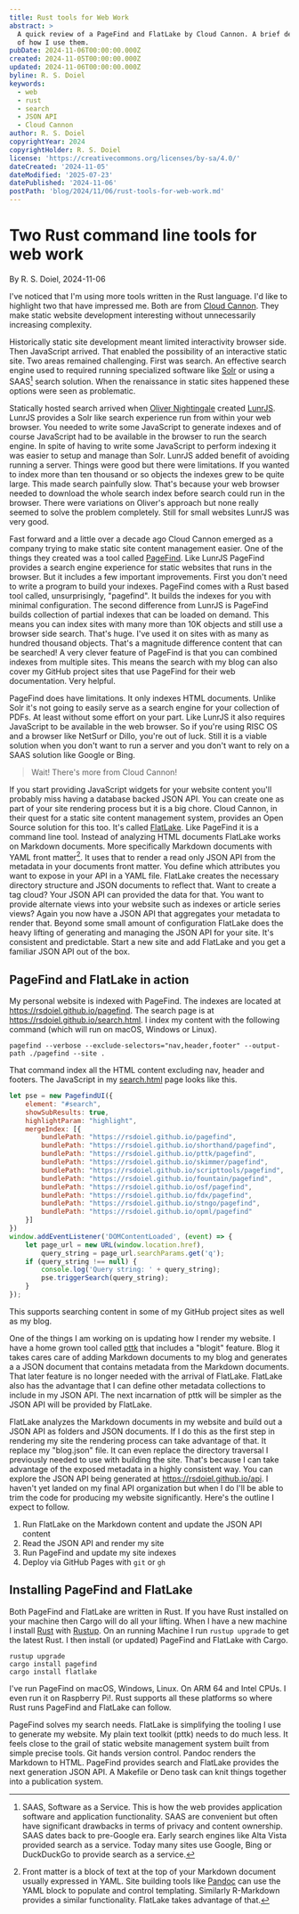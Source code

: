 ```yaml
---
title: Rust tools for Web Work
abstract: >
  A quick review of a PageFind and FlatLake by Cloud Cannon. A brief description
  of how I use them.
pubDate: 2024-11-06T00:00:00.000Z
created: 2024-11-05T00:00:00.000Z
updated: 2024-11-06T00:00:00.000Z
byline: R. S. Doiel
keywords:
  - web
  - rust
  - search
  - JSON API
  - Cloud Cannon
author: R. S. Doiel
copyrightYear: 2024
copyrightHolder: R. S. Doiel
license: 'https://creativecommons.org/licenses/by-sa/4.0/'
dateCreated: '2024-11-05'
dateModified: '2025-07-23'
datePublished: '2024-11-06'
postPath: 'blog/2024/11/06/rust-tools-for-web-work.md'
---
```


# Two Rust command line tools for web work

By R. S. Doiel, 2024-11-06

I've noticed that I'm using more tools written in the Rust language. I'd like to highlight two that have impressed me. Both are from [Cloud Cannon](https://cloudcannon.com). They make static website development interesting without unnecessarily increasing complexity.

Historically static site development meant limited interactivity browser side. Then JavaScript arrived. That enabled the possibility of an interactive static site. Two areas remained challenging. First was search. An effective search engine used to required running specialized software like [Solr](https://solr.apache.org) or using a SAAS[^1] search solution.  When the renaissance in static sites happened these options were seen as problematic.

[^1]: SAAS, Software as a Service. This is how the web provides application software and application functionality. SAAS are convenient but often have significant drawbacks in terms of privacy and content ownership. SAAS dates back to pre-Google era. Early search engines like Alta Vista provided search as a service. Today many sites use Google, Bing or DuckDuckGo to provide search as a service.

Statically hosted search arrived when [Oliver Nightingale](https://github.com/olivernn) created [LunrJS](https://lunrjs.com/). LunrJS provides a Solr like search experience run from within your web browser. You needed to write some JavaScript to generate indexes and of course JavaScript had to be available in the browser to run the search engine. In spite of having to write some JavaScript to perform indexing it was easier to setup and manage than Solr. LunrJS added benefit of avoiding running a server. Things were good but there were limitations.  If you wanted to index more than ten thousand or so objects the indexes grew to be quite large. This made search painfully slow. That's because your web browser needed to download the whole search index before search could run in the browser.  There were variations on Oliver's approach but none really seemed to solve the problem completely. Still for small websites LunrJS was very good.

Fast forward and a little over a decade ago Cloud Cannon emerged as a company trying to make static site content management easier.  One of the things they created was a tool called [PageFind](https://pagefind.app). Like LunrJS PageFind provides a search engine experience for static websites that runs in the browser.  But it includes a few important improvements. First you don't need to write a program to build your indexes. PageFind comes with a Rust based tool called, unsurprisingly, "pagefind". It builds the indexes for you with minimal configuration. The second difference from LunrJS is PageFind builds collection of partial indexes that can be loaded on demand. This means you can index sites with many more than 10K objects and still use a browser side search. That's huge. I've used it on sites with as many as hundred thousand objects. That's a magnitude difference content that can be searched! A very clever feature of PageFind is that you can combined indexes from multiple sites.  This means the search with my blog can also cover my GitHub project sites that use PageFind for their web documentation. Very helpful.

PageFind does have limitations. It only indexes HTML documents. Unlike Solr it's not going to easily serve as a search engine for your collection of PDFs. At least without some effort on your part. Like LunrJS it also requires JavaScript to be available in the web browser. So if you're using RISC OS and a browser like NetSurf or Dillo, you're out of luck. Still it is a viable solution when you don't want to run a server and you don't want to rely on a SAAS solution like Google or Bing.

> Wait! There's more from Cloud Cannon!

If you start providing JavaScript widgets for your website content you'll probably miss having a database backed JSON API. You can create one as part of your site rendering process but it is a big chore. Cloud Cannon, in their quest for a static site content management system, provides an Open Source solution for this too. It's called [FlatLake](https://flatlake.app). Like PageFind it is a command line tool. Instead of analyzing HTML documents FlatLake works on Markdown documents. More specifically Markdown documents with YAML front matter[^2]. It uses that to render a read only JSON API from the metadata in your documents front matter.  You define which attributes you want to expose in your API in a YAML file. FlatLake creates the necessary directory structure and JSON documents to reflect that. Want to create a tag cloud? Your JSON API can provided the data for that. You want to provide alternate views into your website such as indexes or article series views?  Again you now have a JSON API that aggregates your metadata to render that. Beyond some small amount of configuration FlatLake does the heavy lifting of generating and managing the JSON API for your site. It's consistent and predictable. Start a new site and add FlatLake and you get a familiar JSON API out of the box.

[^2]: Front matter is a block of text at the top of your Markdown document usually expressed in YAML. Site building tools like [Pandoc](https://pandoc.org/chunkedhtml-demo/8.10-metadata-blocks.html#extension-yaml_metadata_block) can use the YAML block to populate and control templating. Similarly R-Markdown provides a similar functionality. FlatLake takes advantage of that. 


## PageFind and FlatLake in action

My personal website is indexed with PageFind.  The indexes are located at <https://rsdoiel.github.io/pagefind>. The search page is at <https://rsdoiel.github.io/search.html>. I index my content with the following command (which will run on macOS, Windows or Linux).

~~~shell
pagefind --verbose --exclude-selectors="nav,header,footer" --output-path ./pagefind --site .
~~~

That command index all the HTML content excluding nav, header and footers.  The JavaScript in my [search.html](https://rsdoiel.github.io/search.html) page looks like this.

~~~JavaScript
let pse = new PagefindUI({
    element: "#search",
    showSubResults: true,
    highlightParam: "highlight",
    mergeIndex: [{
        bundlePath: "https://rsdoiel.github.io/pagefind",
        bundlePath: "https://rsdoiel.github.io/shorthand/pagefind",
        bundlePath: "https://rsdoiel.github.io/pttk/pagefind",
        bundlePath: "https://rsdoiel.github.io/skimmer/pagefind",
        bundlePath: "https://rsdoiel.github.io/scripttools/pagefind",
        bundlePath: "https://rsdoiel.github.io/fountain/pagefind",
        bundlePath: "https://rsdoiel.github.io/osf/pagefind",
        bundlePath: "https://rsdoiel.github.io/fdx/pagefind",
        bundlePath: "https://rsdoiel.github.io/stngo/pagefind",
        bundlePath: "https://rsdoiel.github.io/opml/pagefind"
    }]
})
window.addEventListener('DOMContentLoaded', (event) => {
    let page_url = new URL(window.location.href),
        query_string = page_url.searchParams.get('q');
    if (query_string !== null) {
        console.log('Query string: ' + query_string);
        pse.triggerSearch(query_string);
    }
});
~~~

This supports searching content in some of my GitHub project sites as well as my blog.

One of the things I am working on is updating how I render my website.  I have a home grown tool called [pttk](https://rsdoiel.github.io/pttk "Plain Text Toolkit") that includes a "blogit" feature. Blog it takes cares care of adding Markdown documents to my blog and generates a a JSON document that contains metadata from the Markdown documents.  That later feature is no longer needed with the arrival of FlatLake. FlatLake also has the advantage that I can define other metadata collections to include in my JSON API. The next incarnation of pttk will be simpler as the JSON API will be provided by FlatLake.

FlatLake analyzes the Markdown documents in my website and build out a JSON API as folders and JSON documents. If I do this as the first step in rendering my site the rendering process can take advantage of that. It replace my "blog.json" file. It can even replace the directory traversal I previously needed to use with building the site. That's because I can take advantage of the exposed metadata in a highly consistent way. You can explore the JSON API being generated at <https://rsdoiel.github.io/api>. I haven't yet landed on my final API organization but when I do I'll be able to trim the code for producing my website significantly. Here's the outline I expect to follow.

1. Run FlatLake on the Markdown content and update the JSON API content
2. Read the JSON API and render my site
3. Run PageFind and update my site indexes
4. Deploy via GitHub Pages with `git` or `gh`

## Installing PageFind and FlatLake

Both PageFind and FlatLake are written in Rust. If you have Rust installed on your machine then Cargo will do all your lifting.  When I have a new machine I install [Rust](https://www.rust-lang.org/) with [Rustup](https://rustup.rs). On an running Machine I run `rustup upgrade` to get the latest Rust.  I then install (or updated) PageFind and FlatLake with Cargo.

~~~shell
rustup upgrade
cargo install pagefind
cargo install flatlake
~~~

I've run PageFind on macOS, Windows, Linux. On ARM 64 and Intel CPUs. I even run it on Raspberry Pi!. Rust supports all these platforms so where Rust runs PageFind and FlatLake can follow.

PageFind solves my search needs.  FlatLake is simplifying the tooling I use to generate my website. My plain text toolkit (pttk) needs to do much less. It feels close to the grail of static website management system built from simple precise tools. Git hands version control. Pandoc renders the Markdown to HTML. PageFind provides search and FlatLake provides the next generation JSON API. A Makefile or Deno task can knit things together into a publication system.
